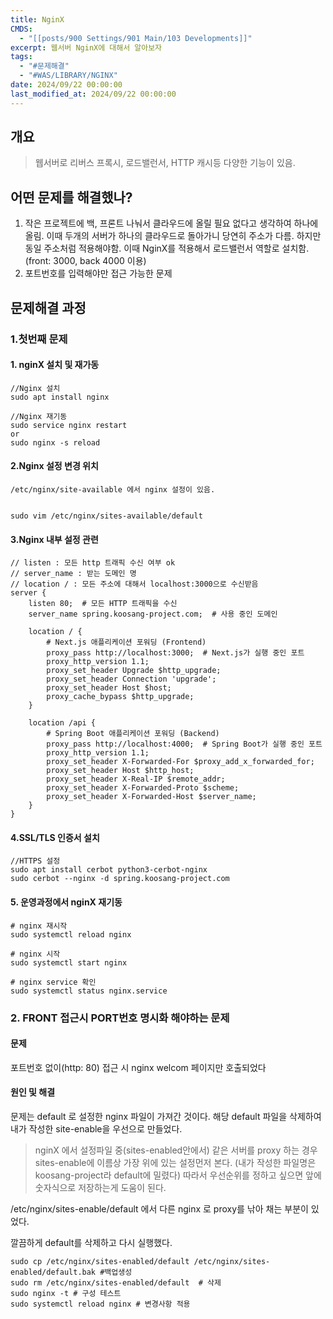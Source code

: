 ```yaml
---
title: NginX
CMDS:
  - "[[posts/900 Settings/901 Main/103 Developments]]"
excerpt: 웹서버 NginX에 대해서 알아보자
tags:
  - "#문제해결"
  - "#WAS/LIBRARY/NGINX"
date: 2024/09/22 00:00:00
last_modified_at: 2024/09/22 00:00:00
---
```

## 개요
> 웹서버로 리버스 프록시, 로드밸런서, HTTP 캐시등 다양한 기능이 있음.

## 어떤 문제를 해결했나?
1. 작은 프로젝트에 백, 프론트 나눠서 클라우드에 올릴 필요 없다고 생각하여 하나에 올림. 이때 두개의 서버가 하나의 클라우드로 돌아가니 당연히 주소가 다름. 하지만 동일 주소처럼 적용해야함. 이때 NginX를 적용해서 로드밸런서 역할로 설치함. (front: 3000, back 4000 이용)
2. 포트번호를 입력해야만 접근 가능한 문제


## 문제해결 과정
### 1.첫번째 문제
#### 1. nginX 설치 및 재가동
```
//Nginx 설치
sudo apt install nginx

//Nginx 재기동
sudo service nginx restart
or
sudo nginx -s reload
```


#### 2.Nginx 설정 변경 위치
```
/etc/nginx/site-available 에서 nginx 설정이 있음.


sudo vim /etc/nginx/sites-available/default
```


#### 3.Nginx 내부 설정 관련
```
// listen : 모든 http 트래픽 수신 여부 ok
// server_name : 받는 도메인 명
// location / : 모든 주소에 대해서 localhost:3000으로 수신받음
server {
    listen 80;  # 모든 HTTP 트래픽을 수신
    server_name spring.koosang-project.com;  # 사용 중인 도메인

    location / {
        # Next.js 애플리케이션 포워딩 (Frontend)
        proxy_pass http://localhost:3000;  # Next.js가 실행 중인 포트
        proxy_http_version 1.1;
        proxy_set_header Upgrade $http_upgrade;
        proxy_set_header Connection 'upgrade';
        proxy_set_header Host $host;
        proxy_cache_bypass $http_upgrade;
    }

    location /api {
        # Spring Boot 애플리케이션 포워딩 (Backend)
        proxy_pass http://localhost:4000;  # Spring Boot가 실행 중인 포트
        proxy_http_version 1.1;
        proxy_set_header X-Forwarded-For $proxy_add_x_forwarded_for;
        proxy_set_header Host $http_host;
        proxy_set_header X-Real-IP $remote_addr;
        proxy_set_header X-Forwarded-Proto $scheme;
        proxy_set_header X-Forwarded-Host $server_name;
    }
}

```


#### 4.SSL/TLS 인증서 설치
```
//HTTPS 설정
sudo apt install cerbot python3-cerbot-nginx
sudo cerbot --nginx -d spring.koosang-project.com
```



#### 5. 운영과정에서 nginX 재기동
```shell
# nginx 재시작
sudo systemctl reload nginx

# nginx 시작
sudo systemctl start nginx

# nginx service 확인
sudo systemctl status nginx.service
```


### 2. FRONT 접근시 PORT번호 명시화 해야하는 문제
#### 문제
포트번호 없이(http: 80) 접근 시 nginx welcom 페이지만 호출되었다

#### 원인 및 해결
문제는 default 로 설정한 nginx 파일이 가져간 것이다. 해당 default 파일을 삭제하여 내가 작성한 site-enable을 우선으로 만들었다.
>nginX 에서 설정파일 중(sites-enabled안에서) 같은 서버를 proxy 하는 경우 sites-enable에 이름상 가장 위에 있는 설정먼저 본다.
>(내가 작성한 파일명은 koosang-project라 default에 밀렸다)
>따라서 우선순위를 정하고 싶으면 앞에 숫자식으로 저장하는게 도움이 된다.


/etc/nginx/sites-enable/default 에서 다른 nginx 로 proxy를 낚아 채는 부분이 있었다.

깔끔하게 default를 삭제하고 다시 실행했다.
```shell
sudo cp /etc/nginx/sites-enabled/default /etc/nginx/sites-enabled/default.bak #백업생성
sudo rm /etc/nginx/sites-enabled/default  # 삭제
sudo nginx -t # 구성 테스트 
sudo systemctl reload nginx # 변경사항 적용
```

